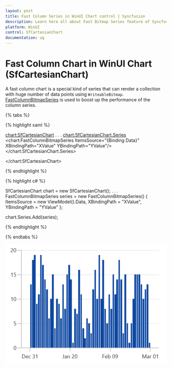 ```yaml
---
layout: post
title: Fast Column Series in WinUI Chart control | Syncfusion
description: Learn here all about Fast Bitmap Series feature of Syncfusion WinUI Chart(SfCartesianChart) control and more.
platform: WinUI
control: SfCartesianChart
documentation: ug
---
```


# Fast Column Chart in WinUI Chart (SfCartesianChart)

A fast column chart is a special kind of series that can render a collection with huge number of data points using `WriteableBitmap`. [FastColumnBitmapSeries]() is used to boost up the performance of the column series.

{% tabs %}

{% highlight xaml %}

<chart:SfCartesianChart>
. . .
    <chart:SfCartesianChart.Series>
        <chart:FastColumnBitmapSeries ItemsSource="{Binding Data}" XBindingPath="XValue" YBindingPath="YValue"/>
    </chart:SfCartesianChart.Series>

</chart:SfCartesianChart>

{% endhighlight %}

{% highlight c# %}

SfCartesianChart chart = new SfCartesianChart();
. . .
FastColumnBitmapSeries series = new FastColumnBitmapSeries()
{
    ItemsSource = new ViewModel().Data,
    XBindingPath = "XValue",
    YBindingPath = "YValue"
};

chart.Series.Add(series);

{% endhighlight %}

{% endtabs %}

![FastColumnBitmap chart type in WinUI Chart](FastChart_images/fastcolumnbitmap_chart.png)